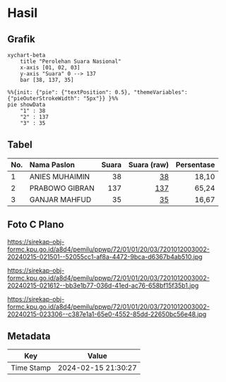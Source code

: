 # Hasil

## Grafik

```mermaid
xychart-beta
    title "Perolehan Suara Nasional"
    x-axis [01, 02, 03]
    y-axis "Suara" 0 --> 137
    bar [38, 137, 35]
```

```mermaid
%%{init: {"pie": {"textPosition": 0.5}, "themeVariables": {"pieOuterStrokeWidth": "5px"}} }%%
pie showData
    "1" : 38
    "2" : 137
    "3" : 35
```

## Tabel

| No. | Nama Paslon    | Suara | Suara (raw) | Persentase |
|:--- |:-------------- | -----:| -----------:| ----------:|
| 1   | ANIES MUHAIMIN | 38    | [38][p-1]   | 18,10      |
| 2   | PRABOWO GIBRAN | 137   | [137][p-2]  | 65,24      |
| 3   | GANJAR MAHFUD  | 35    | [35][p-3]   | 16,67      |


[p-1]: https://github.com/gigit-pemilu/pemilu-2024/blob/main/pilpres/hitung-suara/sub/72-sulawesi-tengah/sub/01-banggai/sub/01-batui/sub/2003-kayowa/sub/002-tps/sub/paslon-1.txt
[p-2]: https://github.com/gigit-pemilu/pemilu-2024/blob/main/pilpres/hitung-suara/sub/72-sulawesi-tengah/sub/01-banggai/sub/01-batui/sub/2003-kayowa/sub/002-tps/sub/paslon-2.txt
[p-3]: https://github.com/gigit-pemilu/pemilu-2024/blob/main/pilpres/hitung-suara/sub/72-sulawesi-tengah/sub/01-banggai/sub/01-batui/sub/2003-kayowa/sub/002-tps/sub/paslon-3.txt

## Foto C Plano

https://sirekap-obj-formc.kpu.go.id/a8d4/pemilu/ppwp/72/01/01/20/03/7201012003002-20240215-021501--52055cc1-af8a-4472-9bca-d6367b4ab510.jpg

https://sirekap-obj-formc.kpu.go.id/a8d4/pemilu/ppwp/72/01/01/20/03/7201012003002-20240215-021612--bb3e1b77-036d-41ed-ac76-658bf15f35b1.jpg

https://sirekap-obj-formc.kpu.go.id/a8d4/pemilu/ppwp/72/01/01/20/03/7201012003002-20240215-023306--c387e1a1-65e0-4552-85dd-22650bc56e48.jpg


## Metadata

| Key        | Value               |
| ---------- | ------------------- |
| Time Stamp | 2024-02-15 21:30:27 |



